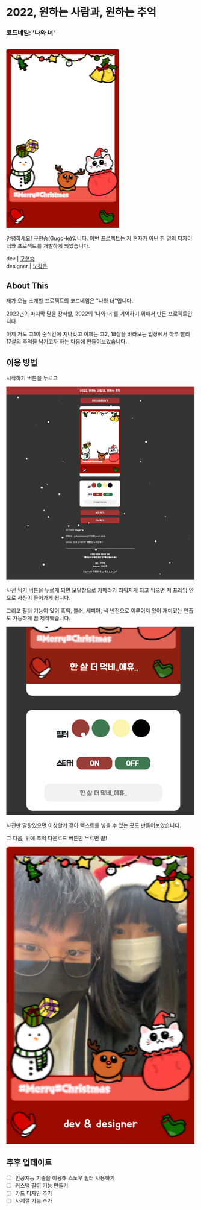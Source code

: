 # 2022, 원하는 사람과, 원하는 추억
### 코드네임: '나와 너'
<br>


<img src = "./img/frame.png" width="300">

안녕하세요! 구현승(Gugo-le)입니다.
이번 프로젝트는 저 혼자가 아닌 한 명의 디자이너와 
프로젝트를 개발하게 되었습니다.

 <p class="dev">dev | <a href="https://github.com/Gugo-le">구현승</a><br>designer | <a href="https://instagram.com/k_a_aa_n?igshid=MDM4ZDc5MmU=">노강은</a></p>


## About This
제가 오늘 소개할 프로젝트의 코드네임은 "나와 너"입니다.

2022년의 마지막 달을 장식할, 2022의 '나와 너'를 기억하기 위해서 만든 프로젝트입니다.

이제 저도 고1이 순식간에 지나갔고 이제는 고2, 18살을 바라보는 입장에서 하루 빨리 17살의 추억을 남기고자 하는 마음에 만들어보았습니다.

## 이용 방법

시작하기 버튼을 누르고

<img src = "./img/2022l.jpg" width="500">


사진 찍기 버튼을 누르게 되면 모달창으로 카메라가 띄워지게 되고
찍으면 저 프레임 안으로 사진이 들어가게 됩니다.

그리고 필터 기능이 있어 흑백, 블러, 세피아, 색 반전으로 이루어져 있어 재미있는 연출도 가능하게 끔 제작했습니다. 


<img src = "./img/text.png" width="500">

사진만 달랑있으면 이상할거 같아 텍스트를 넣을 수 있는 곳도 만들어보았습니다.

그 다음, 위에 추억 다운로드 버튼만 누르면 끝!

<img src = "./img/원하는 사람과, 원하는 추억.png" width="500">

## 추후 업데이트

  - [ ] 인공지능 기술을 이용해 스노우 필터 사용하기
  - [ ] 커스텀 필터 기능 만들기
  - [ ] 카드 디자인 추가
  - [ ] 사계절 기능 추가
